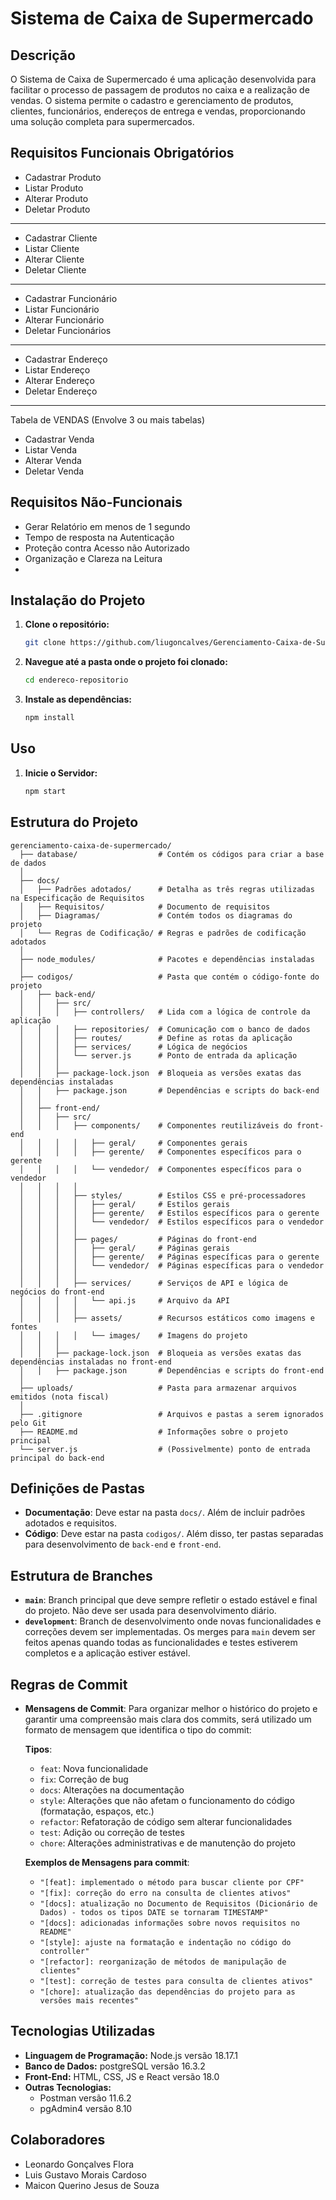 # Sistema de Caixa de Supermercado

## Descrição
O Sistema de Caixa de Supermercado é uma aplicação desenvolvida para facilitar o processo de passagem de produtos no caixa e a realização de vendas. O sistema permite o cadastro e gerenciamento de produtos, clientes, funcionários, endereços de entrega e vendas, proporcionando uma solução completa para supermercados.

## Requisitos Funcionais Obrigatórios
- Cadastrar Produto
- Listar Produto
- Alterar Produto
- Deletar Produto
_______________________
  
- Cadastrar Cliente
- Listar Cliente
- Alterar Cliente
- Deletar Cliente
_______________________
  
- Cadastrar Funcionário
- Listar Funcionário
- Alterar Funcionário
- Deletar Funcionários
_______________________
  
- Cadastrar Endereço
- Listar Endereço
- Alterar Endereço
- Deletar Endereço

_______________________
Tabela de VENDAS (Envolve 3 ou mais tabelas)
- Cadastrar Venda
- Listar Venda
- Alterar Venda
- Deletar Venda

## Requisitos Não-Funcionais
- Gerar Relatório em menos de 1 segundo
- Tempo de resposta na Autenticação
- Proteção contra Acesso não Autorizado
- Organização e Clareza na Leitura
- 
## Instalação do Projeto

1. **Clone o repositório:**
   ```bash
   git clone https://github.com/liugoncalves/Gerenciamento-Caixa-de-Supermercado.git
2. **Navegue até a pasta onde o projeto foi clonado:**
   ```bash
   cd endereco-repositorio
3. **Instale as dependências:**
   ```bash
   npm install

## Uso

1. **Inicie o Servidor:**
   ```bash
   npm start

## Estrutura do Projeto

```plaintext
gerenciamento-caixa-de-supermercado/
  ├── database/                  # Contém os códigos para criar a base de dados
  │
  ├── docs/                      
  │   ├── Padrões adotados/      # Detalha as três regras utilizadas na Especificação de Requisitos
  │   ├── Requisitos/            # Documento de requisitos
  │   ├── Diagramas/             # Contém todos os diagramas do projeto
  │   └── Regras de Codificação/ # Regras e padrões de codificação adotados
  │
  ├── node_modules/              # Pacotes e dependências instaladas
  │
  ├── codigos/                   # Pasta que contém o código-fonte do projeto
  │   ├── back-end/
  │   │   ├── src/
  │   │   │   ├── controllers/   # Lida com a lógica de controle da aplicação
  │   │   │   ├── repositories/  # Comunicação com o banco de dados
  │   │   │   ├── routes/        # Define as rotas da aplicação
  │   │   │   ├── services/      # Lógica de negócios
  │   │   │   └── server.js      # Ponto de entrada da aplicação
  │   │   │
  │   │   ├── package-lock.json  # Bloqueia as versões exatas das dependências instaladas
  │   │   ├── package.json       # Dependências e scripts do back-end
  │   │
  │   ├── front-end/
  │   │   ├── src/
  │   │   │   ├── components/    # Componentes reutilizáveis do front-end
  │   │   │   │   ├── geral/     # Componentes gerais
  │   │   │   │   ├── gerente/   # Componentes específicos para o gerente
  │   │   │   │   └── vendedor/  # Componentes específicos para o vendedor
  │   │   │   │
  │   │   │   ├── styles/        # Estilos CSS e pré-processadores
  │   │   │   │   ├── geral/     # Estilos gerais
  │   │   │   │   ├── gerente/   # Estilos específicos para o gerente
  │   │   │   │   └── vendedor/  # Estilos específicos para o vendedor
  │   │   │   │
  │   │   │   ├── pages/         # Páginas do front-end
  │   │   │   │   ├── geral/     # Páginas gerais
  │   │   │   │   ├── gerente/   # Páginas específicas para o gerente
  │   │   │   │   └── vendedor/  # Páginas específicas para o vendedor
  │   │   │   │
  │   │   │   ├── services/      # Serviços de API e lógica de negócios do front-end
  │   │   │   │   └── api.js     # Arquivo da API
  │   │   │   │
  │   │   │   ├── assets/        # Recursos estáticos como imagens e fontes
  │   │   │   │   └── images/    # Imagens do projeto
  │   │   │
  │   │   ├── package-lock.json  # Bloqueia as versões exatas das dependências instaladas no front-end
  │   │   ├── package.json       # Dependências e scripts do front-end
  │
  ├── uploads/                   # Pasta para armazenar arquivos emitidos (nota fiscal)
  │
  ├── .gitignore                 # Arquivos e pastas a serem ignorados pelo Git
  ├── README.md                  # Informações sobre o projeto principal
  └── server.js                  # (Possivelmente) ponto de entrada principal do back-end

```
## Definições de Pastas
- **Documentação**: Deve estar na pasta `docs/`. Além de incluir padrões adotados e requisitos.
- **Código**: Deve estar na pasta `codigos/`. Além disso, ter pastas separadas para desenvolvimento de `back-end` e `front-end`.
  
## Estrutura de Branches
- **`main`**: Branch principal que deve sempre refletir o estado estável e final do projeto. Não deve ser usada para desenvolvimento diário.
- **`development`**: Branch de desenvolvimento onde novas funcionalidades e correções devem ser implementadas. Os merges para `main` devem ser feitos apenas quando todas as funcionalidades e testes estiverem completos e a aplicação estiver estável.

## Regras de Commit
- **Mensagens de Commit**: Para organizar melhor o histórico do projeto e garantir uma compreensão mais clara dos commits, será utilizado um formato de mensagem que identifica o tipo do commit:

  **Tipos**:
  - `feat`: Nova funcionalidade
  - `fix`: Correção de bug
  - `docs`: Alterações na documentação
  - `style`: Alterações que não afetam o funcionamento do código (formatação, espaços, etc.)
  - `refactor`: Refatoração de código sem alterar funcionalidades
  - `test`: Adição ou correção de testes
  - `chore`: Alterações administrativas e de manutenção do projeto

  **Exemplos de Mensagens para commit**:
  - `"[feat]: implementado o método para buscar cliente por CPF"`
  - `"[fix]: correção do erro na consulta de clientes ativos"`
  - `"[docs]: atualização no Documento de Requisitos (Dicionário de Dados) - todos os tipos DATE se tornaram TIMESTAMP"`
  - `"[docs]: adicionadas informações sobre novos requisitos no README"`
  - `"[style]: ajuste na formatação e indentação no código do controller"`
  - `"[refactor]: reorganização de métodos de manipulação de clientes"`
  - `"[test]: correção de testes para consulta de clientes ativos"`
  - `"[chore]: atualização das dependências do projeto para as versões mais recentes"`

## Tecnologias Utilizadas
- **Linguagem de Programação:** Node.js versão 18.17.1
- **Banco de Dados:** postgreSQL versão 16.3.2
- **Front-End:** HTML, CSS, JS e React versão 18.0
- **Outras Tecnologias:**
  - Postman versão 11.6.2
  - pgAdmin4 versão 8.10
 
## Colaboradores
- Leonardo Gonçalves Flora
- Luis Gustavo Morais Cardoso
- Maicon Querino Jesus de Souza
